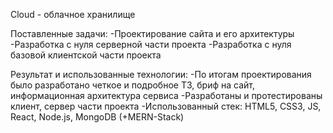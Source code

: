 Cloud - облачное хранилище

Поставленные задачи:
-Проектирование сайта и его архитектуры
-Разработка с нуля серверной части проекта
-Разработка с нуля базовой клиентской части проекта

Результат и использованные технологии:
-По итогам проектирования было разработано четкое и подробное ТЗ, бриф на сайт, информационная архитектура сервиса
-Разработаны и протестированы клиент, сервер части проекта
-Использованный стек: HTML5, CSS3, JS, React, Node.js, MongoDB (+MERN-Stack)
